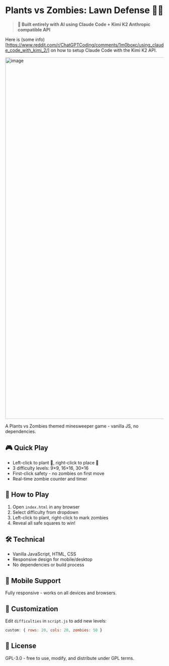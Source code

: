 # Plants vs Zombies: Lawn Defense 🌱🧟

> **🤖 Built entirely with AI using Claude Code + Kimi K2 Anthropic compatible API**

Here is (some info)[https://www.reddit.com/r/ChatGPTCoding/comments/1m0boxc/using_claude_code_with_kimi_2/] on how to setup Claude Code with the Kimi K2 API.

<img width="1115" height="1145" alt="image" src="https://github.com/user-attachments/assets/7a0e53c8-c91f-4e11-bf45-64643d9b6774" />


A Plants vs Zombies themed minesweeper game - vanilla JS, no dependencies.

## 🎮 Quick Play
- Left-click to plant 🌱, right-click to place 🌰
- 3 difficulty levels: 9×9, 16×16, 30×16
- First-click safety - no zombies on first move
- Real-time zombie counter and timer

## 🚀 How to Play
1. Open `index.html` in any browser
2. Select difficulty from dropdown
3. Left-click to plant, right-click to mark zombies
4. Reveal all safe squares to win!

## 🛠️ Technical
- Vanilla JavaScript, HTML, CSS
- Responsive design for mobile/desktop
- No dependencies or build process

## 📱 Mobile Support
Fully responsive - works on all devices and browsers.

## 🎨 Customization
Edit `difficulties` in `script.js` to add new levels:
```javascript
custom: { rows: 20, cols: 20, zombies: 50 }
```

## 📄 License
GPL-3.0 - free to use, modify, and distribute under GPL terms.

